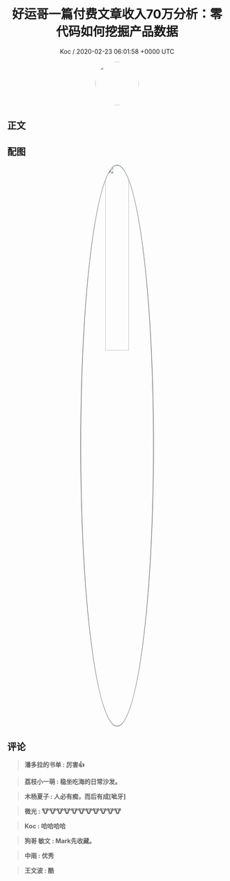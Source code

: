 <h1 align="center">好运哥一篇付费文章收入70万分析：零代码如何挖掘产品数据</h1>
<p align="center">
    <a>Koc / 2020-02-23 06:01:58 &#43;0000 UTC</a>
</p>

<div align="center">
    <img src="https://images.zsxq.com/Ft3TLkT8k8KQQojst4dkw3n0ARg7?e=1590940799&amp;token=kIxbL07-8jAj8w1n4s9zv64FuZZNEATmlU_Vm6zD:moKOlXVOIG8WMt_awoGSVOXDSTw=" width="100" height="100" style="border:1px solid;border-radius:50%; color:#ffffff"/>
</div>

## 正文

<div>

</div>

## 配图
<div class="image" align="center">

<img src="https://images.zsxq.com/FtiosAOMGqTh_H62tG27fsK0t3e_?imageMogr2/auto-orient/thumbnail/800x/format/jpg/blur/1x0/quality/75&amp;e=1590940799&amp;token=kIxbL07-8jAj8w1n4s9zv64FuZZNEATmlU_Vm6zD:Ydp0PLNMR_LQ92LPJhuZMmnG9Ik=" width="33%" height="33%" style="border:1px solid;border-radius:50%; color:#3c3f41"/>

</div>

## 评论

<div align="left">
<div>

<blockquote >
<span> <strong>潘多拉的书单 : 厉害👍 </strong></span>
</blockquote>

<blockquote >
<span> <strong>荔枝小一萌 : 稳坐吃海的日常沙发。 </strong></span>
</blockquote>

<blockquote >
<span> <strong>木杨夏子 : 人必有痴，而后有成[呲牙] </strong></span>
</blockquote>

<blockquote >
<span> <strong>微光 : 🐮🐮🐮🐮🐮🐮🐮🐮🐮🐮🐮 </strong></span>
</blockquote>

<blockquote >
<span> <strong>Koc : 哈哈哈哈 </strong></span>
</blockquote>

<blockquote >
<span> <strong>狗哥 敏文 : Mark先收藏。 </strong></span>
</blockquote>

<blockquote >
<span> <strong>中雨 : 优秀 </strong></span>
</blockquote>

<blockquote >
<span> <strong>王文波 : 酷 </strong></span>
</blockquote>

</div>
</div>